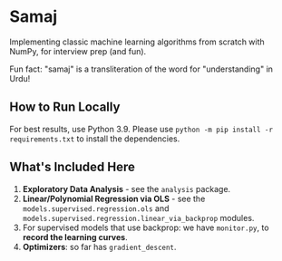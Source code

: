 # Samaj

Implementing classic machine learning algorithms from scratch with NumPy, for interview prep (and fun).

Fun fact: "samaj" is a transliteration of the word for "understanding" in Urdu!

## How to Run Locally

For best results, use Python 3.9.
Please use `python -m pip install -r requirements.txt` to install the dependencies.

## What's Included Here

1. **Exploratory Data Analysis** - see the `analysis` package.
1. **Linear/Polynomial Regression via OLS** - see the `models.supervised.regression.ols` and `models.supervised.regression.linear_via_backprop` modules.
1. For supervised models that use backprop: we have `monitor.py`, to **record the learning curves**.
1. **Optimizers**: so far has `gradient_descent`.
